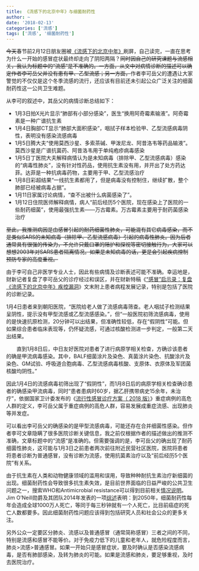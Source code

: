 ```yaml
---
title: 《流感下的北京中年》与细菌耐药性
author: ~
date: '2018-02-13'
categories: ['流感']
tags: ['流感', '细菌耐药性']
---
```


~~今天~~春节前2月12日朋友圈被[《流感下的北京中年》](http://mp.weixin.qq.com/s/fqJ0NYpumVKPQhkOMQd8Hg)刷屏，自己读完，一直在思考为什么一开始的感冒症状最终却走向了阴阳两隔？~~同时因自己的研究课题与流感相关，我认为标题中的“流感”是不准确的。一方面，从文中对病情诊断的描述可以确定作者李可岳父并没有患有甲、乙型流感；另一方面，~~作者李可岳父的遭遇让大家警觉的不仅仅是这个冬季流感的流行，还应该有目前还未引起公众广泛关注的细菌耐药性这一公共卫生难题。

从李可的叙述中，其岳父的病情诊断总结如下：

* 1月3日拍X光片显示“肺部有小部分感染”，医生“换用阿奇霉素输液”。阿奇霉素是一种广谱抗生素
* 1月4日胸部CT显示“肺部大面积感染”，咽拭子样本检验甲、乙型流感病毒阴性，表明没有感染流感病毒
* 1月5日腾大夫“使用莫西沙星、多索茶碱、甲泼尼龙、阿昔洛韦等药品输液”。莫西沙星是广谱抗菌药、阿昔洛韦用于单纯疱疹病毒感染
* 1月5日丁医院大夫解释病情认为是未知病毒（排除甲、乙型流感病毒）感染的“病毒性肺炎”，没有针对性药品，使用抗生素没有用，并开出了处方药达菲。达菲是一种抗病毒药物，主要用于甲、乙型流感治疗
* 1月8日彩超结果“一线抗生素都用了，但是病毒没有控制住，继续扩散，整个肺部已经被病毒占据”。
* 1月11日家属讨论病情，“查不出被什么病菌感染了”。
* 1月12日住院医师解释病情，病人“前后经历5个医院，现在感染上了医院的一些耐药细菌”，使用最强抗生素——万古霉素。万古霉素主要用于耐药菌感染治疗

~~至此，我推测病因是由感冒引起的耐药细菌性肺炎，可能混有其它病毒感染，而不是类似SARS的未知病毒（排除甲、乙型流感病毒）引起的病毒性肺炎。因为后者通常具有很强的传染力，不允许只戴口罩的陪护和探视等密切接触行为，大家可以想想2003年对SARS患者隔离情况。如果是未知病毒的话，更是会引起疾病控制预防专家的高度重视。~~

由于李可自己非医学专业人士，因此有些病情及诊断表述可能不准确。幸运地是，财新记者复盘了李可岳父的诊疗经过和误区，并在财新特稿《[“感冒”启示录：复盘《流感下的北京中年》疾控漏洞](http://china.caixin.com/2018-02-20/101212143.html)》文末附上患者病程发展记录，特别是包括了医院的诊断记录。

1月4日患者来到朝阳医院，“医院给老人做了流感病毒筛查。老人咽拭子检测结果呈阴性，提示没有甲型流感或乙型流感感染。”，但“一般医院初筛流感病毒，使用的是快速抗原检测，20分钟可以出结果，但准确性较低，存在“假阴性”可能。但如果综合患者临床表现等，仍怀疑流感，可通过核酸检测进一步判定，一般第二天出结果。

　　直到1月8日后，中日友好医院对患者了进行病原学相关检查，方确诊该患者的确是甲流病毒感染。其中，BALF细菌涂片及染色、真菌涂片染色、抗酸涂片及染色、GM试验、呼吸道合胞病毒、乙型流感病毒核酸、支原体、衣原体及军团菌核酸均阴性。”

因此1月4日的流感病毒初筛出现了“假阴性”，而1月8日后的病原学相关检查确诊患者的确感染甲流病毒，同时“患者患病时60岁，据乙肝携带病史15余年，未治疗”，依据国家卫计委发布的《[流行性感冒诊疗方案（ 2018  版）](http://pediatr.dxy.cn/article/544562)》重症病例的高危人群的定义，李可岳父属于重症病例的高危人群，容易发展成重症流感、出现肺炎等并发症。

可以看出李可岳父的确感染的是甲型流感病毒，可能还存在合并细菌性感染。但作者李可文章隐瞒了很多医院诊断关键信息，我之前仅根据作者的描述做出的推测不准确，文章标题中的“流感“是准确的。但需要强调的是，李可岳父的确出现了耐药细菌性肺炎，这可能与1月3日之前患者两次前往附近民营社区医院，医院将患者将患者诊断为普通感冒，没有诊断为流感，使用抗菌素治疗以及“前后经历5个医院”有关系。

由于抗生素在人类和动物健康领域的滥用和误用，导致种种耐抗生素治疗新细菌的出现。细菌耐药性会导致很多抗生素失效，是目前世界面临的日益严峻的公共卫生问题之一，搜索WHO和Antimicrobial resistance可以得到目前相关[情况说明](http://www.who.int/mediacentre/factsheets/antibiotic-resistance/en/)。Jim O’Neill勋爵及其团队2014年发表的一项[综述](https://amr-review.org/sites/default/files/AMR%20Review%20Paper%20-%20Tackling%20a%20crisis%20for%20the%20health%20and%20wealth%20of%20nations_1.pdf)表明：到2050年，细菌耐药性每年会造成全球1000万人死亡，等同于每三秒钟就有一个人死亡，比目前癌症的死亡人数都要多。因此细菌耐药性问题应该得到包括研究人员和社会公众的更多关注。

另外公众一定要区分肺炎、流感以及普通感冒（通常简称感冒）三者之间的不同，特别是流感和感冒不能等价。对于免疫力低下的儿童和老年人，就危险程度而言，肺炎>流感>普通感冒。如果一开始只是感冒症状，要及时确认是否感染流感病毒，是否有肺部感染，及转为肺炎的可能。如果是流感和肺炎，要足够重视，及时去医院治疗。
